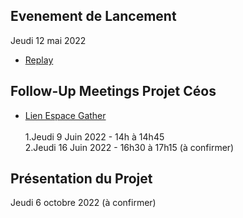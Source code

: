 
## Evenement de Lancement ##
Jeudi 12 mai 2022
- [Replay](https://app.gather.town/app/jSu7iMydYhPp3Zhe/defi-idoc-sante)

## Follow-Up Meetings Projet Céos ##
- [Lien Espace Gather](https://app.gather.town/app/jSu7iMydYhPp3Zhe/defi-idoc-sante)
<br/><br/>
1.Jeudi 9 Juin 2022 - 14h à 14h45<br/>
2.Jeudi 16 Juin 2022 - 16h30 à 17h15 (à confirmer)

## Présentation du Projet ##
Jeudi 6 octobre 2022 (à confirmer)
